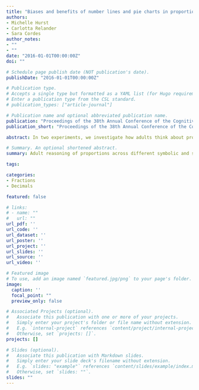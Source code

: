 ```yaml
---
title: "Biases and benefits of number lines and pie charts in proportion representation"
authors:
- Michelle Hurst
- Carlotta Relander
- Sara Cordes
author_notes:
- ""
- ""
date: "2016-01-01T00:00:00Z"
doi: ""

# Schedule page publish date (NOT publication's date).
publishDate: "2016-01-01T00:00:00Z"

# Publication type.
# Accepts a single type but formatted as a YAML list (for Hugo requirements).
# Enter a publication type from the CSL standard.
# publication_types: ["article-journal"]

# Publication name and optional abbreviated publication name.
publication: "Proceedings of the 38th Annual Conference of the Cognitive Science Society"
publication_short: "Proceedings of the 38th Annual Conference of the Cognitive Science Society"

abstract: In two experiments, we investigate how adults think about proportion across different symbolic and spatial representations in a comparison task (Experiment 1) and a translation task (Experiment 2). Both experiments show response patterns suggesting that decimal notation provides a symbolic advantage in precision when representing numerical magnitude, whereas fraction notation does not. In addition, pie charts may show some advantages above number lines when translating between representations. Lastly, our findings suggest that the translation between number lines and fractions may be particularly error-prone. We discuss what these performance patterns suggest in terms of how adults represent proportional information across these different formats and some potential avenues through which these advantages and disadvantages may arise, suggesting new questions for future work.

# Summary. An optional shortened abstract.
summary: Adult reasoning of proportions across different symbolic and spatial representations.

tags:

categories:
- Fractions
- Decimals

featured: false

# links:
# - name: ""
#   url: ""
url_pdf: ''
url_code: ''
url_dataset: ''
url_poster: ''
url_project: ''
url_slides: ''
url_source: ''
url_video: ''

# Featured image
# To use, add an image named `featured.jpg/png` to your page's folder. 
image:
  caption: ''
  focal_point: ""
  preview_only: false

# Associated Projects (optional).
#   Associate this publication with one or more of your projects.
#   Simply enter your project's folder or file name without extension.
#   E.g. `internal-project` references `content/project/internal-project/index.md`.
#   Otherwise, set `projects: []`.
projects: []

# Slides (optional).
#   Associate this publication with Markdown slides.
#   Simply enter your slide deck's filename without extension.
#   E.g. `slides: "example"` references `content/slides/example/index.md`.
#   Otherwise, set `slides: ""`.
slides: ""
---
```



